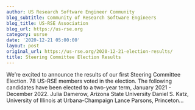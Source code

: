 ```yaml
---
author: US Research Software Engineer Community
blog_subtitle: Community of Research Software Engineers
blog_title: US-RSE Association
blog_url: https://us-rse.org
category: usrse
date: '2020-12-21 05:00:00'
layout: post
original_url: https://us-rse.org/2020-12-21-election-results/
title: Steering Committee Election Results
---
```


We’re excited to announce the results of our first Steering Committee Election. 78 US-RSE members voted in the election. The following candidates have been elected to a two-year term, January 2021 - December 2022. Julia Damerow, Arizona State University Daniel S. Katz, University of Illinois at Urbana-Champaign Lance Parsons, Princeton...